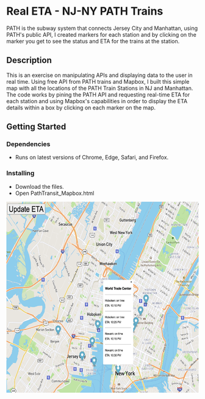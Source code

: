 # Real ETA - NJ-NY PATH Trains

PATH is the subway system that connects Jersey City and Manhattan, using PATH's public API, I created markers for each station and by clicking on the marker you get to see the status and ETA for the trains at the station.

## Description

This is an exercise on manipulating APIs and displaying data to the user in real time. Using free API from PATH trains and Mapbox, I built this simple map with all the locations of the PATH Train Stations in NJ and Manhattan. The code works by pining the PATH API and requesting real-time ETA for each station and using Mapbox's capabilities in order to display the ETA details within a box by clicking on each marker on the map.

## Getting Started

### Dependencies

* Runs on latest versions of Chrome, Edge, Safari, and Firefox.

### Installing

* Download the files.
* Open PathTransit_Mapbox.html

<img src="https://github.com/thiagosrpt/real_time_tracker/blob/2801cf7d55c116259dcc2f0a72b908a506d601b1/PATH_stations_popup_mapbox.png" height="500">

